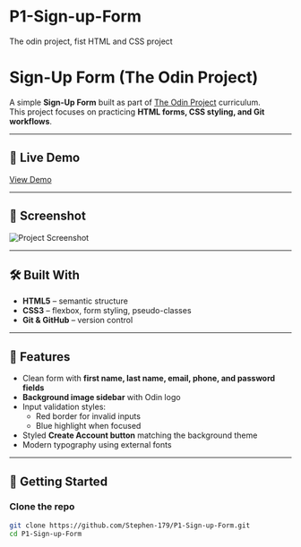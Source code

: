 # P1-Sign-up-Form
The odin project, fist HTML and CSS project
# Sign-Up Form (The Odin Project)

A simple **Sign-Up Form** built as part of [The Odin Project](https://www.theodinproject.com/) curriculum.  
This project focuses on practicing **HTML forms, CSS styling, and Git workflows**.

---

## 🔗 Live Demo
[View Demo](#) <!-- Replace with your live preview link if deployed -->

---

## 📸 Screenshot
![Project Screenshot](./screenshot.png) <!-- Update path if needed -->

---

## 🛠️ Built With
- **HTML5** – semantic structure
- **CSS3** – flexbox, form styling, pseudo-classes
- **Git & GitHub** – version control

---

## 🎯 Features
- Clean form with **first name, last name, email, phone, and password fields**
- **Background image sidebar** with Odin logo
- Input validation styles:
  - Red border for invalid inputs
  - Blue highlight when focused
- Styled **Create Account button** matching the background theme
- Modern typography using external fonts

---

## 🚀 Getting Started

### Clone the repo
```bash
git clone https://github.com/Stephen-179/P1-Sign-up-Form.git
cd P1-Sign-up-Form
